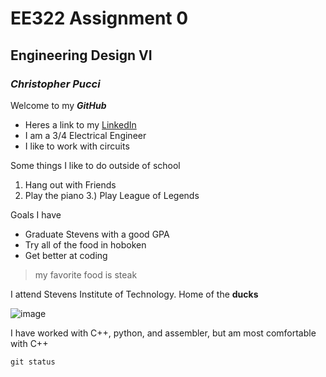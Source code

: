 # EE322 Assignment 0 
## Engineering Design VI
### _Christopher Pucci_

Welcome to my **_GitHub_** 

- Heres a link to my [LinkedIn](https://www.linkedin.com/in/christopher-pucci-695473279/)
- I am a 3/4 Electrical Engineer
- I like to work with circuits

Some things I like to do outside of school
1. Hang out with Friends
2. Play the piano
3.) Play League of Legends

Goals I have
- Graduate Stevens with a good GPA
- Try all of the food in hoboken
- Get better at coding

 
 > my favorite food is steak



I attend Stevens Institute of Technology. Home of the **ducks**

![image](https://github.com/Githubpucci/EE-322/assets/116912039/b5a1bccc-7876-43fd-85d1-c860e3191019)


I have worked with C++, python, and assembler, but am most comfortable with C++

`git status`




